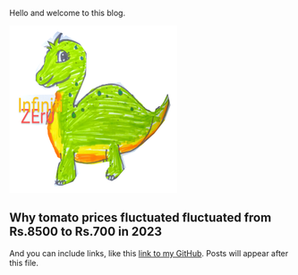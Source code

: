 Hello and welcome to this blog.

![Image of akashng logo](images/blog-thumb.png)

## Why tomato prices fluctuated fluctuated from Rs.8500 to Rs.700 in 2023




And you can include links, like this [link to my GitHub](https://github.com/InfinitiZEr0). Posts will appear after this file. 
